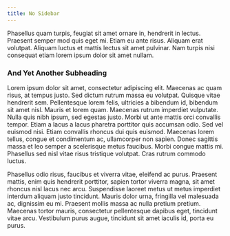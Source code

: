 ```yaml
---
title: No Sidebar
---
```


Phasellus quam turpis, feugiat sit amet ornare in, hendrerit in lectus. Praesent semper mod quis eget mi. Etiam eu ante risus. Aliquam erat volutpat. Aliquam luctus et mattis lectus sit amet pulvinar. Nam turpis nisi consequat etiam lorem ipsum dolor sit amet nullam.

### And Yet Another Subheading

Lorem ipsum dolor sit amet, consectetur adipiscing elit. Maecenas ac quam risus, at tempus justo. Sed dictum rutrum massa eu volutpat. Quisque vitae hendrerit sem. Pellentesque lorem felis, ultricies a bibendum id, bibendum sit amet nisl. Mauris et lorem quam. Maecenas rutrum imperdiet vulputate. Nulla quis nibh ipsum, sed egestas justo. Morbi ut ante mattis orci convallis tempor. Etiam a lacus a lacus pharetra porttitor quis accumsan odio. Sed vel euismod nisi. Etiam convallis rhoncus dui quis euismod. Maecenas lorem tellus, congue et condimentum ac, ullamcorper non sapien. Donec sagittis massa et leo semper a scelerisque metus faucibus. Morbi congue mattis mi. Phasellus sed nisl vitae risus tristique volutpat. Cras rutrum commodo luctus.

Phasellus odio risus, faucibus et viverra vitae, eleifend ac purus. Praesent mattis, enim quis hendrerit porttitor, sapien tortor viverra magna, sit amet rhoncus nisl lacus nec arcu. Suspendisse laoreet metus ut metus imperdiet interdum aliquam justo tincidunt. Mauris dolor urna, fringilla vel malesuada ac, dignissim eu mi. Praesent mollis massa ac nulla pretium pretium. Maecenas tortor mauris, consectetur pellentesque dapibus eget, tincidunt vitae arcu. Vestibulum purus augue, tincidunt sit amet iaculis id, porta eu purus.